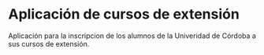 # Aplicación de cursos de extensión

Aplicación para la inscripcion de los alumnos de la Univeridad de Córdoba a sus cursos de extensión.

